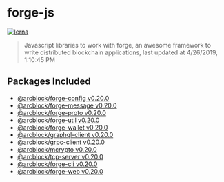 # forge-js

[![lerna](https://img.shields.io/badge/maintained%20with-lerna-cc00ff.svg)](https://lernajs.io/)

> Javascript libraries to work with forge, an awesome framework to write distributed blockchain applications, last updated at 4/26/2019, 1:10:45 PM

## Packages Included


- [@arcblock/forge-config v0.20.0](./packages/forge-config)
- [@arcblock/forge-message v0.20.0](./packages/forge-message)
- [@arcblock/forge-proto v0.20.0](./packages/forge-proto)
- [@arcblock/forge-util v0.20.0](./packages/forge-util)
- [@arcblock/forge-wallet v0.20.0](./packages/forge-wallet)
- [@arcblock/graphql-client v0.20.0](./packages/graphql-client)
- [@arcblock/grpc-client v0.20.0](./packages/grpc-client)
- [@arcblock/mcrypto v0.20.0](./packages/mcrypto)
- [@arcblock/tcp-server v0.20.0](./packages/tcp-server)
- [@arcblock/forge-cli v0.20.0](./apps/forge-cli)
- [@arcblock/forge-web v0.20.0](./apps/forge-web)
